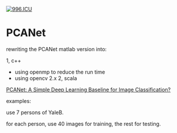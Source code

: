[![996.ICU](https://img.shields.io/badge/link-996.icu-red.svg)](https://996.icu/#/en_US)

PCANet
======

rewriting the PCANet matlab version into:

1, c++ 
  - using openmp to reduce the run time
  - using opencv 2.x
2, scala

[PCANet: A Simple Deep Learning Baseline for Image Classification?](http://arxiv.org/pdf/1404.3606v1.pdf)

examples:

use 7 persons of YaleB.

for each person, use 40 images for training, the rest for testing.
